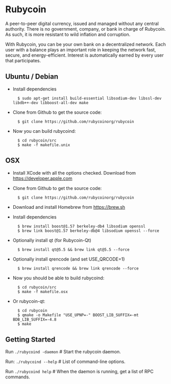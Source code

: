 Rubycoin
========

A peer-to-peer digital currency, issued and managed without any central authority.
There is no government, company, or bank in charge of Rubycoin. As such, it is more resistant to wild inflation and corruption.

With Rubycoin, you can be your own bank on a decentralized network. Each user with a balance plays an important role in keeping the network fast, secure, and energy-efficient. Interest is automatically earned by every user that participates.


## Ubuntu / Debian

* Install dependencies

        $ sudo apt-get install build-essential libsodium-dev libssl-dev libdb++-dev libboost-all-dev make

* Clone from Github to get the source code:

        $ git clone https://github.com/rubycoinorg/rubycoin

* Now you can build rubycoind:

        $ cd rubycoin/src
        $ make -f makefile.unix


## OSX

* Install XCode with all the options checked. Download from https://developer.apple.com

* Clone from Github to get the source code:

        $ git clone https://github.com/rubycoinorg/rubycoin

* Download and install Homebrew from https://brew.sh

* Install dependencies

        $ brew install boost@1.57 berkeley-db4 libsodium openssl
        $ brew link boost@1.57 berkeley-db@4 libsodium openssl --force

* Optionally install qt (for Rubycoin-Qt)

        $ brew install qt@5.5 && brew link qt@5.5 --force

* Optionally install qrencode (and set USE_QRCODE=1)

        $ brew install qrencode && brew link qrencode --force

* Now you should be able to build rubycoind:

        $ cd rubycoin/src
        $ make -f makefile.osx

* Or rubycoin-qt:

        $ cd rubycoin
        $ qmake -o Makefile "USE_UPNP=-" BOOST_LIB_SUFFIX=-mt BDB_LIB_SUFFIX=-4.8
        $ make


## Getting Started

Run
  `./rubycoind -daemon` # Start the rubycoin daemon.

Run:
  `./rubycoind --help`  # List of command-line options.

Run
  `./rubycoind help` # When the daemon is running, get a list of RPC commands.
